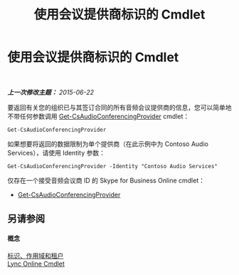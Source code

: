 ﻿---
title: 使用会议提供商标识的 Cmdlet
TOCTitle: 使用会议提供商标识的 Cmdlet
ms:assetid: be5621b6-ec11-4b12-83ec-075af269ca6a
ms:mtpsurl: https://technet.microsoft.com/zh-cn/library/Dn362841(v=OCS.15)
ms:contentKeyID: 56271199
ms.date: 06/02/2017
mtps_version: v=OCS.15
ms.translationtype: HT
---

# 使用会议提供商标识的 Cmdlet

 

_**上一次修改主题：** 2015-06-22_

要返回有关您的组织已与其签订合同的所有音频会议提供商的信息，您可以简单地不带任何参数调用 [Get-CsAudioConferencingProvider](https://docs.microsoft.com/powershell/module/skype/Get-CsAudioConferencingProvider) cmdlet：

    Get-CsAudioConferencingProvider

如果想要将返回的数据限制为单个提供商（在此示例中为 Contoso Audio Services），请使用 Identity 参数：

    Get-CsAudioConferencingProvider -Identity "Contoso Audio Services"

仅存在一个接受音频会议商 ID 的 Skype for Business Online cmdlet：

  - [Get-CsAudioConferencingProvider](https://docs.microsoft.com/powershell/module/skype/Get-CsAudioConferencingProvider)

## 另请参阅

#### 概念

[标识、作用域和租户](identities-scopes-and-tenants-in-skype-for-business-online.md)  
[Lync Online Cmdlet](the-skype-for-business-online-cmdlets.md)

